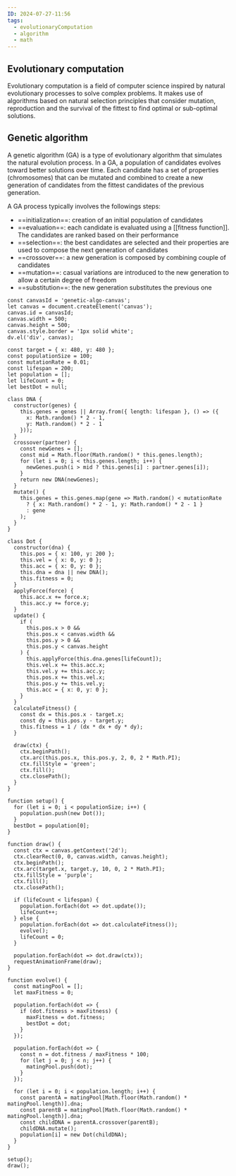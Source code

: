 ```yaml
---
ID: 2024-07-27-11:56
tags:
  - evolutionaryComputation
  - algorithm
  - math
---
```

## Evolutionary computation

Evolutionary computation is a field of computer science inspired by natural evolutionary processes to solve complex problems. It makes use of algorithms based on natural selection principles that consider mutation, reproduction and the survival of the fittest to find optimal or sub-optimal solutions.

## Genetic algorithm

A genetic algorithm (GA) is a type of evolutionary algorithm that simulates the natural evolution process. In a GA, a population of candidates evolves toward better solutions over time. Each candidate has a set of properties (chromosomes) that can be mutated and combined to create a new generation of candidates from the fittest candidates of the previous generation.

A GA process typically involves the followings steps:
- ==initialization==: creation of an initial population of candidates
- ==evaluation==: each candidate is evaluated using a [[fitness function]]. The candidates are ranked based on their performance
- ==selection==: the best candidates are selected and their properties are used to compose the next generation of candidates
- ==crossover==: a new generation is composed by combining couple of candidates
- ==mutation==: casual variations are introduced to the new generation to allow a certain degree of freedom
- ==substitution==: the new generation substitutes the previous one


```dataviewjs
const canvasId = 'genetic-algo-canvas';
let canvas = document.createElement('canvas');
canvas.id = canvasId;
canvas.width = 500;
canvas.height = 500;
canvas.style.border = '1px solid white';
dv.el('div', canvas);

const target = { x: 480, y: 480 };
const populationSize = 100;
const mutationRate = 0.01;
const lifespan = 200;
let population = [];
let lifeCount = 0;
let bestDot = null;

class DNA {
  constructor(genes) {
    this.genes = genes || Array.from({ length: lifespan }, () => ({
      x: Math.random() * 2 - 1,
      y: Math.random() * 2 - 1
    }));
  }
  crossover(partner) {
    const newGenes = [];
    const mid = Math.floor(Math.random() * this.genes.length);
    for (let i = 0; i < this.genes.length; i++) {
      newGenes.push(i > mid ? this.genes[i] : partner.genes[i]);
    }
    return new DNA(newGenes);
  }
  mutate() {
    this.genes = this.genes.map(gene => Math.random() < mutationRate
      ? { x: Math.random() * 2 - 1, y: Math.random() * 2 - 1 }
      : gene
    );
  }
}

class Dot {
  constructor(dna) {
    this.pos = { x: 100, y: 200 };
    this.vel = { x: 0, y: 0 };
    this.acc = { x: 0, y: 0 };
    this.dna = dna || new DNA();
    this.fitness = 0;
  }
  applyForce(force) {
    this.acc.x += force.x;
    this.acc.y += force.y;
  }
  update() {
    if (
      this.pos.x > 0 &&
      this.pos.x < canvas.width &&
      this.pos.y > 0 &&
      this.pos.y < canvas.height
    ) {
      this.applyForce(this.dna.genes[lifeCount]);
      this.vel.x += this.acc.x;
      this.vel.y += this.acc.y;
      this.pos.x += this.vel.x;
      this.pos.y += this.vel.y;
      this.acc = { x: 0, y: 0 };
    }
  }
  calculateFitness() {
    const dx = this.pos.x - target.x;
    const dy = this.pos.y - target.y;
    this.fitness = 1 / (dx * dx + dy * dy);
  }

  draw(ctx) {
    ctx.beginPath();
    ctx.arc(this.pos.x, this.pos.y, 2, 0, 2 * Math.PI);
    ctx.fillStyle = 'green';
    ctx.fill();
    ctx.closePath();
  }
}

function setup() {
  for (let i = 0; i < populationSize; i++) {
    population.push(new Dot());
  }
  bestDot = population[0];
}

function draw() {
  const ctx = canvas.getContext('2d');
  ctx.clearRect(0, 0, canvas.width, canvas.height);
  ctx.beginPath();
  ctx.arc(target.x, target.y, 10, 0, 2 * Math.PI);
  ctx.fillStyle = 'purple';
  ctx.fill();
  ctx.closePath();

  if (lifeCount < lifespan) {
    population.forEach(dot => dot.update());
    lifeCount++;
  } else {
    population.forEach(dot => dot.calculateFitness());
    evolve();
    lifeCount = 0;
  }

  population.forEach(dot => dot.draw(ctx));
  requestAnimationFrame(draw);
}

function evolve() {
  const matingPool = [];
  let maxFitness = 0;

  population.forEach(dot => {
    if (dot.fitness > maxFitness) {
      maxFitness = dot.fitness;
      bestDot = dot;
    }
  });

  population.forEach(dot => {
    const n = dot.fitness / maxFitness * 100;
    for (let j = 0; j < n; j++) {
      matingPool.push(dot);
    }
  });

  for (let i = 0; i < population.length; i++) {
    const parentA = matingPool[Math.floor(Math.random() * matingPool.length)].dna;
    const parentB = matingPool[Math.floor(Math.random() * matingPool.length)].dna;
    const childDNA = parentA.crossover(parentB);
    childDNA.mutate();
    population[i] = new Dot(childDNA);
  }
}

setup();
draw();

```